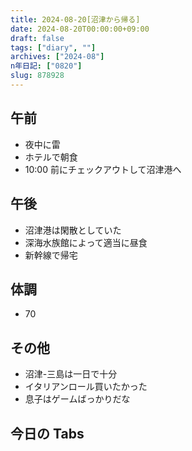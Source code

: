 ```yaml
---
title: 2024-08-20[沼津から帰る]
date: 2024-08-20T00:00:00+09:00
draft: false
tags: ["diary", ""]
archives: ["2024-08"]
n年日記: ["0820"]
slug: 878928
---
```


## 午前

- 夜中に雷
- ホテルで朝食
- 10:00 前にチェックアウトして沼津港へ

## 午後

- 沼津港は閑散としていた
- 深海水族館によって適当に昼食
- 新幹線で帰宅

## 体調

- 70

## その他

- 沼津-三島は一日で十分
- イタリアンロール買いたかった
- 息子はゲームばっかりだな

## 今日の Tabs
